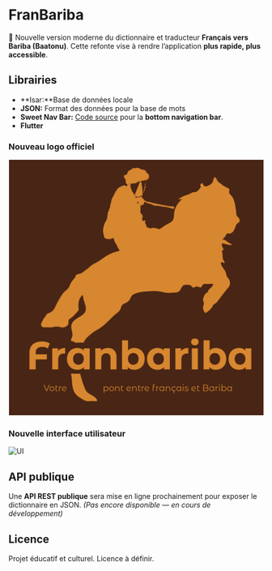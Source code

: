 # FranBariba

📖 Nouvelle version moderne du dictionnaire et traducteur **Français vers Bariba (Baatonu)**. 
Cette refonte vise à rendre l’application **plus rapide, plus accessible**.

## Librairies

- **Isar:**Base de données locale
- **JSON:** Format des données pour la base de mots
- **Sweet Nav Bar:** [Code source](https://github.com/AbdallahAwd/sweet_nav_bar) pour la **bottom navigation bar**.  
- **Flutter**

### Nouveau logo officiel
![Logo FranBariba](logo.jpg)

### Nouvelle interface utilisateur
![UI](ui.png)

## API publique

Une **API REST publique** sera mise en ligne prochainement pour exposer le dictionnaire en JSON. 
*(Pas encore disponible — en cours de développement)*

## Licence

Projet éducatif et culturel. Licence à définir.
